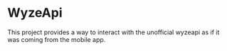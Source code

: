 # WyzeApi

This project provides a way to interact with the unofficial wyzeapi as if it was coming from the mobile app.
